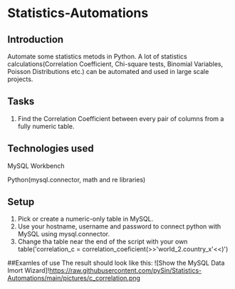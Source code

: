 # Statistics-Automations

## Introduction
Automate some statistics metods in Python. A lot of statistics calculations(Correlation Coefficient, Chi-square tests, Binomial Variables, Poisson Distributions etc.) can be automated and used in large scale projects. 

## Tasks
1. Find the Correlation Coefficient between every pair of columns from a fully numeric table. 

## Technologies used
MySQL Workbench

Python(mysql.connector, math and re libraries)

## Setup 
1. Pick or create a numeric-only table in MySQL.
2. Use your hostname, username and password to connect python with MySQL using mysql.connector.
3. Change tha table near the end of the script with your own table('correlation_c = correlation_coeficient(>>'world_2.country_x'<<)')

##Examles of use
The result should look like this:
![Show the MySQL Data Imort Wizard]!https://raw.githubusercontent.com/pySin/Statistics-Automations/main/pictures/c_correlation.png
